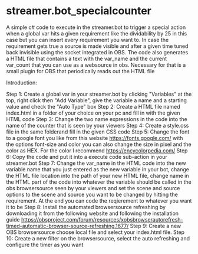 # streamer.bot_specialcounter

A simple c# code to execute in the streamer.bot to trigger a special action when a global var hits a given requirement like the dividability by 25 in this case but you can insert every requirement you want to. In case the requirement gets true a source is made visible and after a given time tuned back invisible using the socket integrated in OBS. The code also generates a HTML file that contains a text with the var_name and the current var_count that you can use as a websource in obs. Necessary for that is a small plugin for OBS that periodically reads out the HTML file

Introduction:

Step 1: Create a global var in your streamer.bot by clicking "Variables" at the top, right click then "Add Variable", give the variable a name and a starting value and check the "Auto Type" box
Step 2: Create a HTML file named index.html in a folder of your choice on your pc and fill in with the given HTML code
Step 3: Change the two name expressions in the code into the name of the counter that is seen by your viewers 
Step 4: Create a style.css file in the same folderand fill in the given CSS code
Step 5: Change the font to a google font you like from this website https://fonts.google.com/ with the options font-size and color you can also change the size in pixel and the color as HEX. For the color I recommend https://encycolorpedia.com/
Step 6: Copy the code and put it into a execute code sub-action in your streamer.bot
Step 7: Change the var_name in the HTML code into the new variable name that you just entered as the new variable in your bot, change the HTML file location into the path of your new HTML file, change name in the HTML part of the code into whatever the variable should be called in the obs browsersource seen by your viewers and set the scene and source options to the scene and source you want to be changed by hitting the requirement. At the end you can code the reqierement to whatever you want it to be
Step 8: Install the automated browsersource refreshing by downloading it from the following website and following the installation guide https://obsproject.com/forum/resources/xobsbrowserautorefresh-timed-automatic-browser-source-refreshing.1677/
Step 9: Create a new OBS browsersource choose local file and select your index.html file.
Step 10: Create a new filter on the browsersource, select the auto refreshing and configure the timer as you want
